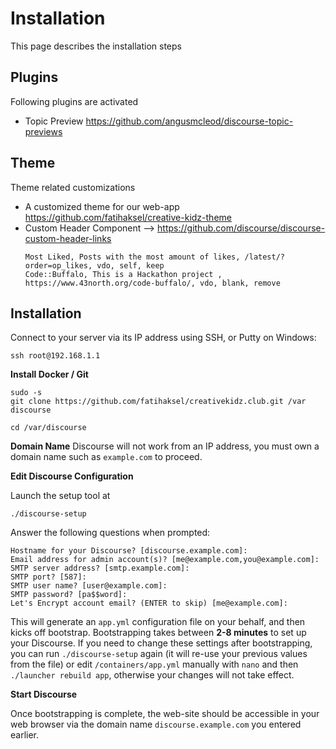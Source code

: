# Installation
This page describes the installation steps

## Plugins

Following plugins are activated

* Topic Preview https://github.com/angusmcleod/discourse-topic-previews

## Theme
Theme related customizations

* A customized theme for our web-app https://github.com/fatihaksel/creative-kidz-theme
* Custom Header Component --> https://github.com/discourse/discourse-custom-header-links
    ```
    Most Liked, Posts with the most amount of likes, /latest/?order=op_likes, vdo, self, keep
    Code::Buffalo, This is a Hackathon project , https://www.43north.org/code-buffalo/, vdo, blank, remove
    ```

## Installation

Connect to your server via its IP address using SSH, or Putty on Windows:

`ssh root@192.168.1.1`


**Install Docker / Git**

```
sudo -s
git clone https://github.com/fatihaksel/creativekidz.club.git /var discourse

cd /var/discourse

```
**Domain Name**
Discourse will not work from an IP address, you must own a domain name such as `example.com` to proceed.


**Edit Discourse Configuration**

Launch the setup tool at

`./discourse-setup`

Answer the following questions when prompted:
```
Hostname for your Discourse? [discourse.example.com]:
Email address for admin account(s)? [me@example.com,you@example.com]:
SMTP server address? [smtp.example.com]:
SMTP port? [587]:
SMTP user name? [user@example.com]:
SMTP password? [pa$$word]:
Let's Encrypt account email? (ENTER to skip) [me@example.com]:
```


This will generate an `app.yml` configuration file on your behalf, and then kicks off bootstrap. Bootstrapping takes between **2-8 minutes** to set up your Discourse. If you need to change these settings after bootstrapping, you can run `./discourse-setup` again (it will re-use your previous values from the file) or edit `/containers/app.yml` manually with `nano` and then `./launcher rebuild app`, otherwise your changes will not take effect.

**Start Discourse**

Once bootstrapping is complete, the web-site should be accessible in your web browser via the domain name `discourse.example.com` you entered earlier.
